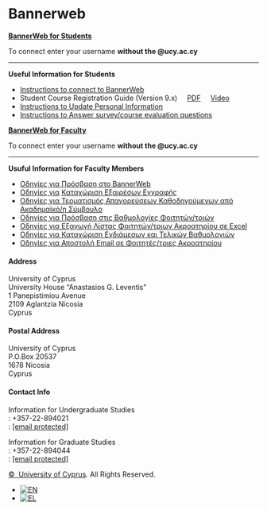 # Bannerweb

**[BannerWeb for Students](https://bannerss01.ucy.ac.cy/StudentSelfService/)**

To connect enter your username **without the @ucy.ac.cy**

---

**Useful Information for Students**

* [Instructions to connect to BannerWeb](https://www.ucy.ac.cy/aasw/wp-content/uploads/sites/35/2025/04/BannerWebAccessStdn9xEN.pdf)
* Student Course Registration Guide (Version 9.x)     [PDF](https://www.ucy.ac.cy/aasw/wp-content/uploads/sites/35/2025/04/Banner9CourseReg9xEN.pdf)     [Video](https://youtu.be/knxdPlOn65c)
* [Instructions to Update Personal Information](https://www.ucy.ac.cy/aasw/wp-content/uploads/sites/35/2025/04/PersonalInfo9xEN.pdf)
* [Instructions to Answer survey/course evaluation questions](https://www.ucy.ac.cy/aasw/wp-content/uploads/sites/35/2025/04/StudentServey9xEN.pdf)

**[BannerWeb for Faculty](https://bannerss01.ucy.ac.cy/FacultySelfService/)**

To connect enter your username **without the @ucy.ac.cy**

---

**Usuful Information for Faculty Members**

* [Οδηγίες για Πρόσβαση στο BannerWeb](https://www.ucy.ac.cy/aasw/wp-content/uploads/sites/35/2024/08/BannerWebAccessFac9xGR.pdf)
* [Οδηγίες για](https://ucyweb.ucy.ac.cy/fmweb/documents/BannerInfo/AddStudentRegistrationOverrides9xGR.pdf) [Καταχώριση Εξαιρέσων Εγγραφής](https://www.ucy.ac.cy/aasw/wp-content/uploads/sites/35/2023/05/AddStudentRegOverrides9xGR-1.pdf)
* [Οδηγίες για Τερματισμός Απαγορεύσεων Καθοδηγούμενων από Ακαδημαϊκό/η Σύμβουλο](https://www.ucy.ac.cy/aasw/wp-content/uploads/sites/35/2023/05/TerminateAdviseeHold9xGR.pdf)
* [Οδηγίες για Πρόσβαση στις Βαθμολογίες Φοιτητών/τριών](https://www.ucy.ac.cy/aasw/wp-content/uploads/sites/35/2023/05/AccessToStdnProfile9xGR.pdf)
* [Οδηγίες για Εξαγωγή Λίστας Φοιτητών/τριων Ακροατηρίου σε Excel](https://www.ucy.ac.cy/aasw/wp-content/uploads/sites/35/2023/05/ExportSectionListToExcel9xGR.pdf)
* [Οδηγίες για Καταχώριση Ενδιάμεσων και Τελικών Βαθμολογιών](https://www.ucy.ac.cy/aasw/wp-content/uploads/sites/35/2023/05/GradesRecording9xGR.pdf)
* [Οδηγίες για Αποστολή Email σε Φοιτητές/τριες Ακροατηρίου](https://www.ucy.ac.cy/aasw/wp-content/uploads/sites/35/2023/05/SendEmailToStudents9xGR.pdf)

#### Address

University of Cyprus  
University House “Anastasios G. Leventis”  
1 Panepistimiou Avenue  
2109 Aglantzia Nicosia  
Cyprus

#### Postal Address

University of Cyprus  
P.O.Box 20537  
1678 Nicosia  
Cyprus

#### Contact Info

Information for Undergraduate Studies  
 : +357-22-894021  
 : [[email protected]](/cdn-cgi/l/email-protection)  
  
Information for Graduate Studies  
 : +357-22-894044  
 : [[email protected]](/cdn-cgi/l/email-protection)

[©  University of Cyprus](https://www.ucy.ac.cy). All Rights Reserved.

* [![EN](https://www.ucy.ac.cy/aasw/wp-content/plugins/sitepress-multilingual-cms/res/flags/en.png)](https://www.ucy.ac.cy/aasw/bannerweb/?lang=en)
* [![EL](https://www.ucy.ac.cy/aasw/wp-content/plugins/sitepress-multilingual-cms/res/flags/el.png)](https://www.ucy.ac.cy/aasw/bannerweb/)